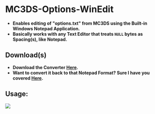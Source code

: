 # MC3DS-Options-WinEdit
- **Enables editing of "options.txt" from MC3DS using the Built-in Windows Notepad Application.**
- **Basically works with any Text Editor that treats `NULL` bytes as Spacing(s), like Notepad.**

## Download(s)
- **Download the Converter [Here](https://github.com/Cracko298/MC3DS-Options-WinEdit/releases/download/v1.0.0/options_converter.exe).**
- **Want to convert it back to that Notepad Format? Sure I have you covered [Here](https://github.com/Cracko298/MC3DS-Options-WinEdit/releases/download/v1.0.0/options_revert.exe).**

## Usage:
<img src="https://github.com/Cracko298/MC3DS-Options-WinEdit/releases/download/v1.0.0/showoff.gif">
